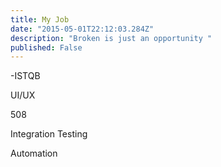 ```yaml
---
title: My Job
date: "2015-05-01T22:12:03.284Z"
description: "Broken is just an opportunity "
published: False
---
```


-ISTQB

UI/UX

508 

Integration Testing 

Automation 

